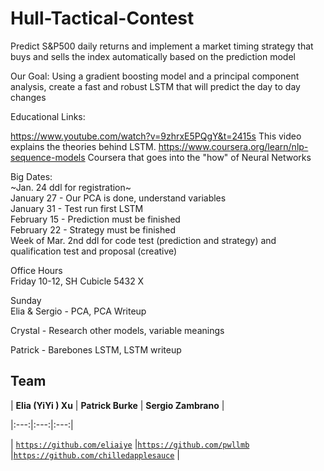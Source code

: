 # Hull-Tactical-Contest

Predict S&P500 daily returns and implement a market timing strategy that buys and sells the index automatically based on the prediction model

Our Goal: Using a gradient boosting model and a principal component analysis, create a fast and robust LSTM that will predict the day to day changes

Educational Links: 

https://www.youtube.com/watch?v=9zhrxE5PQgY&t=2415s This video explains the theories behind LSTM.
https://www.coursera.org/learn/nlp-sequence-models Coursera that goes into the "how" of Neural Networks

Big Dates:      
~Jan. 24 ddl for registration~     
January 27 - Our PCA is done, understand variables    
January 31 - Test run first LSTM   
February 15 - Prediction must be finished   
February 22 - Strategy must be finished    
Week of Mar. 2nd ddl for code test (prediction and strategy) and qualification test and proposal (creative)   

Office Hours  
Friday 10-12, SH Cubicle 5432 X  

Sunday      
Elia & Sergio - PCA, PCA Writeup   

Crystal - Research other models, variable meanings    

Patrick - Barebones LSTM, LSTM writeup    

## Team

| **Elia (YiYi ) Xu** | **Patrick Burke** |
**Sergio Zambrano** |

|:---:|:---:|:---:|

| <a href="https://github.com/eliaiye" target="_blank">`https://github.com/eliaiye`</a> 
|<a href="https://github.com/pwllmb" target="_blank">`https://github.com/pwllmb`</a>
|<a href="https://github.com/chilledapplesauce" target="_blank">`https://github.com/chilledapplesauce`</a> |
